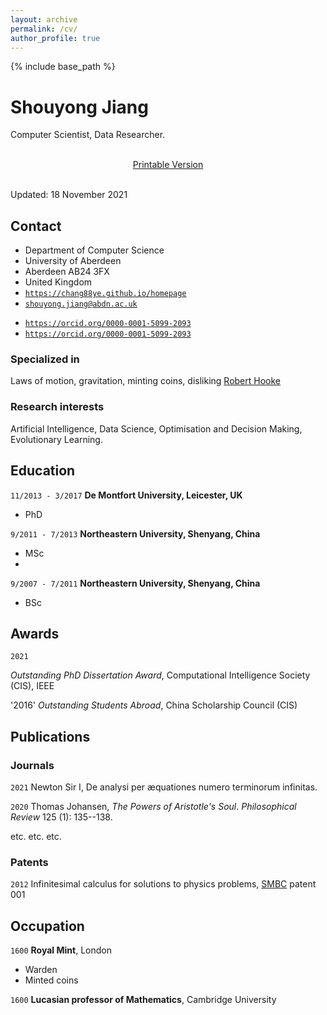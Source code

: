 ```yaml
---
layout: archive
permalink: /cv/
author_profile: true
---
```


{% include base_path %}

# Shouyong Jiang
Computer Scientist, Data Researcher.

<br>
<div class="no-print" align="center">
<a href="./sjiang.pdf" target="_blank">Printable Version</a> <i class="fas fa-external-link-alt"></i>
</div>
<div id="webaddress">
<br>

Updated: 18 November 2021

</div>




## Contact

+ Department of Computer Science
+ University of Aberdeen
+ Aberdeen AB24 3FX
+ United Kingdom
+ <i class="fa fa-homepage"></i> <a href="https://chang88ye.github.io/homepage"><code>https://chang88ye.github.io/homepage</code></a>
+ <i class="fa fa-envelope"></i> <a href="mailto:shouyong.jiang@abdn.ac.uk"><code>shouyong.jiang@abdn.ac.uk</code></a>
<!-- + <i class="ai-google-scholar"></i> <a href="https://scholar.google.co.uk/citations?user=TYPFuiQAAAAJ&hl=en"><code>https://scholar.google.co.uk</code></a> -->
+ <i class="fab fa-researchgate"></i> <a href="https://orcid.org/0000-0001-5099-2093"><code>https://orcid.org/0000-0001-5099-2093</code></a>
+ <i class="ai ai-orcid"></i> <a href="https://orcid.org/0000-0001-5099-2093"><code>https://orcid.org/0000-0001-5099-2093</code></a>

### Specialized in

Laws of motion, gravitation, minting coins, disliking [Robert Hooke](http://en.wikipedia.org/wiki/Robert_Hooke)


### Research interests

Artificial Intelligence, Data Science, Optimisation and Decision Making, Evolutionary Learning.


## Education

`11/2013 - 3/2017`
__De Montfort University, Leicester, UK__

- PhD

`9/2011 - 7/2013`
__Northeastern University, Shenyang, China__

- MSc
- 
`9/2007 - 7/2011`
__Northeastern University, Shenyang, China__

- BSc


## Awards

`2021`

*Outstanding PhD Dissertation Award*, Computational Intelligence Society (CIS), IEEE

'2016'
*Outstanding Students Abroad*, China Scholarship Council (CIS)



## Publications

<!-- A list is also available [online](http://scholar.google.co.uk/citations?user=LTOTl0YAAAAJ) -->

### Journals

`2021`
Newton Sir I, De analysi per æquationes numero terminorum infinitas. 

`2020`
Thomas Johansen, _The Powers of Aristotle's Soul_. _Philosophical Review_ 125 (1): 135--138.

etc. etc. etc.

### Patents

`2012`
Infinitesimal calculus for solutions to physics problems, [SMBC](http://www.techdirt.com/articles/20121011/09312820678/if-patents-had-been-around-time-newton.shtml) patent 001


## Occupation

`1600`
__Royal Mint__, London

- Warden
- Minted coins

`1600`
__Lucasian professor of Mathematics__, Cambridge University



<!-- ### Footer

Last updated: May 2013 -->
